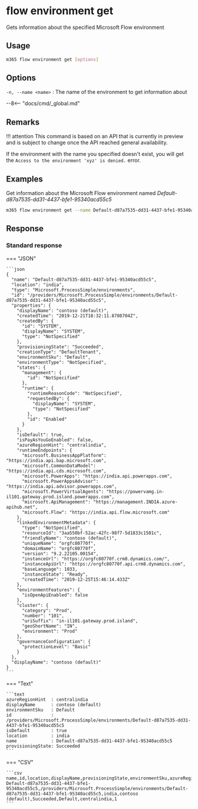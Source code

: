 # flow environment get

Gets information about the specified Microsoft Flow environment

## Usage

```sh
m365 flow environment get [options]
```

## Options

`-n, --name <name>`
: The name of the environment to get information about

--8<-- "docs/cmd/_global.md"

## Remarks

!!! attention
    This command is based on an API that is currently in preview and is subject to change once the API reached general availability.

If the environment with the name you specified doesn't exist, you will get the `Access to the environment 'xyz' is denied.` error.

## Examples

Get information about the Microsoft Flow environment named _Default-d87a7535-dd31-4437-bfe1-95340acd55c5_

```sh
m365 flow environment get --name Default-d87a7535-dd31-4437-bfe1-95340acd55c5
```

## Response

### Standard response

=== "JSON"

    ```json
    {
      "name": "Default-d87a7535-dd31-4437-bfe1-95340acd55c5",
      "location": "india",
      "type": "Microsoft.ProcessSimple/environments",
      "id": "/providers/Microsoft.ProcessSimple/environments/Default-d87a7535-dd31-4437-bfe1-95340acd55c5",
      "properties": {
        "displayName": "contoso (default)",
        "createdTime": "2019-12-21T18:32:11.8708704Z",
        "createdBy": {
          "id": "SYSTEM",
          "displayName": "SYSTEM",
          "type": "NotSpecified"
        },
        "provisioningState": "Succeeded",
        "creationType": "DefaultTenant",
        "environmentSku": "Default",
        "environmentType": "NotSpecified",
        "states": {
          "management": {
            "id": "NotSpecified"
          },
          "runtime": {
            "runtimeReasonCode": "NotSpecified",
            "requestedBy": {
              "displayName": "SYSTEM",
              "type": "NotSpecified"
            },
            "id": "Enabled"
          }
        },
        "isDefault": true,
        "isPayAsYouGoEnabled": false,
        "azureRegionHint": "centralindia",
        "runtimeEndpoints": {
          "microsoft.BusinessAppPlatform": "https://india.api.bap.microsoft.com",
          "microsoft.CommonDataModel": "https://india.api.cds.microsoft.com",
          "microsoft.PowerApps": "https://india.api.powerapps.com",
          "microsoft.PowerAppsAdvisor": "https://india.api.advisor.powerapps.com",
          "microsoft.PowerVirtualAgents": "https://powervamg.in-il101.gateway.prod.island.powerapps.com",
          "microsoft.ApiManagement": "https://management.INDIA.azure-apihub.net",
          "microsoft.Flow": "https://india.api.flow.microsoft.com"
        },
        "linkedEnvironmentMetadata": {
          "type": "NotSpecified",
          "resourceId": "3aa550bf-52ac-42fc-98f7-5d1833c1501c",
          "friendlyName": "contoso (default)",
          "uniqueName": "orgfc80770f",
          "domainName": "orgfc80770f",
          "version": "9.2.22105.00154",
          "instanceUrl": "https://orgfc80770f.crm8.dynamics.com/",
          "instanceApiUrl": "https://orgfc80770f.api.crm8.dynamics.com",
          "baseLanguage": 1033,
          "instanceState": "Ready",
          "createdTime": "2019-12-25T15:46:14.433Z"
        },
        "environmentFeatures": {
          "isOpenApiEnabled": false
        },
        "cluster": {
          "category": "Prod",
          "number": "101",
          "uriSuffix": "in-il101.gateway.prod.island",
          "geoShortName": "IN",
          "environment": "Prod"
        },
        "governanceConfiguration": {
          "protectionLevel": "Basic"
        }
      },
      "displayName": "contoso (default)"
    }
    ```

=== "Text"

    ```text
    azureRegionHint  : centralindia
    displayName      : contoso (default)
    environmentSku   : Default
    id               : /providers/Microsoft.ProcessSimple/environments/Default-d87a7535-dd31-4437-bfe1-95340acd55c5
    isDefault        : true
    location         : india
    name             : Default-d87a7535-dd31-4437-bfe1-95340acd55c5
    provisioningState: Succeeded
    ```

=== "CSV"

    ```csv
    name,id,location,displayName,provisioningState,environmentSku,azureRegionHint,isDefault
    Default-d87a7535-dd31-4437-bfe1-95340acd55c5,/providers/Microsoft.ProcessSimple/environments/Default-d87a7535-dd31-4437-bfe1-95340acd55c5,india,contoso (default),Succeeded,Default,centralindia,1  
    ```
